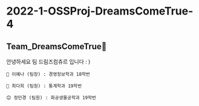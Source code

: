 # 2022-1-OSSProj-DreamsComeTrue-4
## Team_DreamsComeTrue💭

안녕하세요 팀 드림즈컴츄르 입니다 : ) 

```
🤪 이예나 (팀장) : 경영정보학과 18학번

🥰 최다희 (팀원) : 통계학과 19학번

😊 정민경 (팀원) : 화공생물공학과 19학번
```
